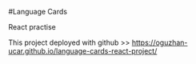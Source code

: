 #Language Cards

React practise

This project deployed with github >> https://oguzhan-ucar.github.io/language-cards-react-project/

